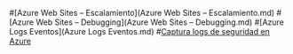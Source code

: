 ﻿#[Azure Web Sites – Escalamiento](Azure Web Sites – Escalamiento.md)
#[Azure Web Sites – Debugging](Azure Web Sites – Debugging.md)
#[Azure Logs Eventos](Azure Logs Eventos.md)
#[Captura logs de seguridad en Azure](Captura-logs-de-seguridad-en-Azure.md)
